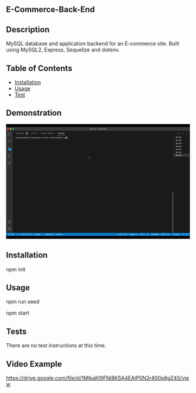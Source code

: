 ## E-Commerce-Back-End
## Description
MySQL database and application backend for an E-commerce site. Built using MySQL2, Express, Sequelize and dotenv.

## Table of Contents
- [Installation](#installation)
- [Usage](#usage)
- [Test](#tests)

## Demonstration

![gif](https://github.com/JuneXll/employee-tracker/blob/main/demo.gif)

## Installation
npm init

## Usage
npm run seed

npm start

## Tests
There are no test instructions at this time.

## Video Example
https://drive.google.com/file/d/1MIkaKI9FNl8KSA4EAIP0N2r400p8gZ4S/view
